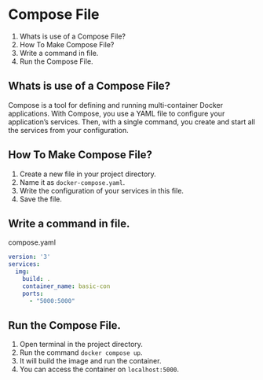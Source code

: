 # Compose File

1. Whats is use of a Compose File?
2. How To Make Compose File?
3. Write a command in file.
4. Run the Compose File.

## Whats is use of a Compose File?
Compose is a tool for defining and running multi-container Docker applications. With Compose, you use a YAML file to configure your application’s services. Then, with a single command, you create and start all the services from your configuration.

## How To Make Compose File?
1. Create a new file in your project directory.
2. Name it as `docker-compose.yaml`.
3. Write the configuration of your services in this file.
4. Save the file.

## Write a command in file.
compose.yaml
```yaml
version: '3'
services:
  img:
    build: .
    container_name: basic-con
    ports:
      - "5000:5000"
```

## Run the Compose File.
1. Open terminal in the project directory.
2. Run the command `docker compose up`.
3. It will build the image and run the container.
4. You can access the container on `localhost:5000`.
